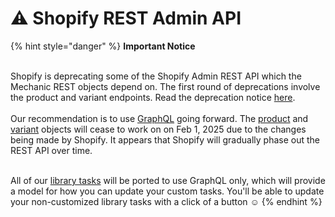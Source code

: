 # ⚠️ Shopify REST Admin API

{% hint style="danger" %}
**Important Notice**

\
Shopify is deprecating some of the Shopify Admin REST API which the Mechanic REST objects depend on. The first round of deprecations involve the product and variant endpoints. Read the deprecation notice [here](https://shopify.dev/docs/apps/build/graphql/migrate/new-product-model#whats-changing). \
\
Our recommendation is to use [GraphQL](../../../../core/actions/shopify.md#graphql) going forward. The [product](product.md) and [variant](variant.md) objects will cease to work on on Feb 1, 2025 due to the changes being made by Shopify. It appears that Shopify will gradually phase out the REST API over time.

\
All of our [library tasks](https://tasks.mechanic.dev/) will be ported to use GraphQL only, which will provide a model for how you can update your custom tasks. You'll be able to update your non-customized library tasks with a click of a button :relaxed:
{% endhint %}
